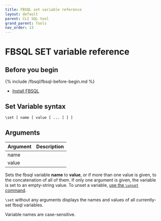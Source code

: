 ```yaml
---
title: FBSQL set variable reference
layout: default
parent: CLI SQL tool
grand_parent: Tools
nav_order: 13
---
```


# FBSQL SET variable reference

## Before you begin

{% include /fbsql/fbsql-before-begin.md %}
* [Install FBSQL](/docs/tools/fbsql/fbsql-install)

## Set Variable syntax

```sh
\set [ name [ value [ ... ] ] ]
```

## Arguments

| Argument | Description |
|---|---|
| name |  |
| value |  |

Sets the fbsql variable **name** to **value**, or if more than one value is given, to the concatenation of all of them. If only one argument is given, the variable is set to an empty-string value. To unset a variable, [use the `\unset` command](#unset-variable).

`\set` without any arguments displays the names and values of all currently-set fbsql variables.

Variable names are case-sensitive.
